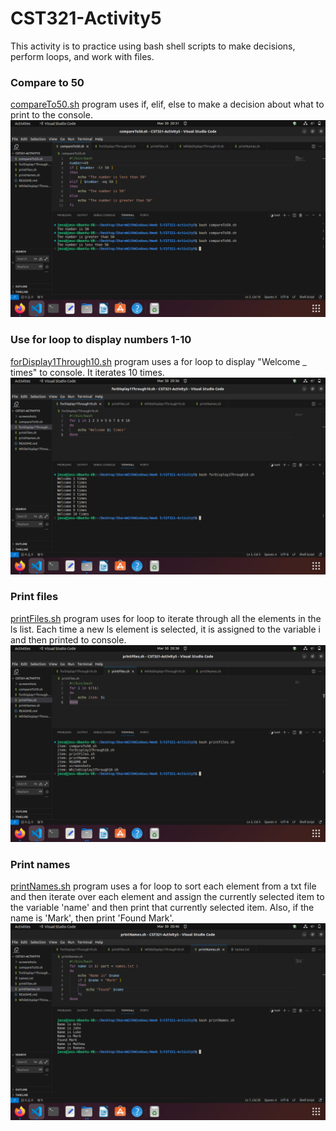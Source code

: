 # CST321-Activity5
This activity is to practice using bash shell scripts to make decisions, perform loops, and work with files.

### Compare to 50
[compareTo50.sh](./compareTo50.sh) program uses if, elif, else to make a decision about what to print to the console.
![Compare to 50 screenshot](./screenshots/compareTo50.png)

### Use for loop to display numbers 1-10
[forDisplay1Through10.sh](./forDisplay1Through10.sh) program uses a for loop to display "Welcome _ times" to console.  It iterates 10 times.
![For loop to display numbers](./screenshots/for1Through10.png)

### Print files
[printFiles.sh](/printFiles.sh) program uses for loop to iterate through all the elements in the ls list.  Each time a new ls element is selected, it is assigned to the variable i and then printed to console.
![Print files screenshot](./screenshots/printFiles.png)

### Print names
[printNames.sh](./printNames.sh) program uses a for loop to sort each element from a txt file and then iterate over each element and assign the currently selected item to the variable 'name' and then print that currently selected item.  Also, if the name is 'Mark', then print 'Found Mark'.
![Print names screenshot](./screenshots/printNames.png)